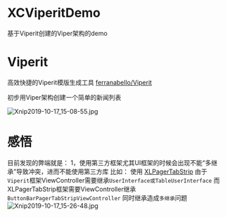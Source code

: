 # XCViperitDemo
基于Viperit创建的Viper架构的demo

# Viperit
高效快捷的Viperit模版生成工具
[ferranabello/Viperit](https://github.com/ferranabello/Viperit/tree/1.3.3)

初步用Viper架构创建一个简单的新闻列表

![Xnip2019-10-17_15-08-55.jpg](https://upload-images.jianshu.io/upload_images/1432381-56413facb4288066.jpg?imageMogr2/auto-orient/strip%7CimageView2/2/w/1240)


# 感悟
目前发现的弊端就是：
1，使用第三方框架尤其UI框架的时候会出现不能“多继承”导致冲突，进而不能使用第三方库
比如：
  使用 [XLPagerTabStrip](https://github.com/xmartlabs/XLPagerTabStrip)
  由于`Viperit`框架ViewController需要继承`UserInterface或TableUserInterface`
  而XLPagerTabStrip框架需要ViewController继承`ButtonBarPagerTabStripViewController`
  同时继承造成`多继承`问题
  ![Xnip2019-10-17_15-26-48.jpg](https://upload-images.jianshu.io/upload_images/1432381-005538020f2336cd.jpg?imageMogr2/auto-orient/strip%7CimageView2/2/w/1240)
